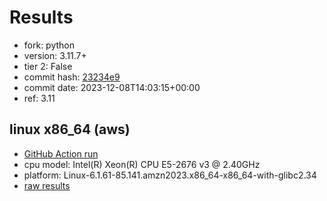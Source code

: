 # Results

- fork: python
- version: 3.11.7+
- tier 2: False
- commit hash: [23234e9](https://github.com/python/cpython/commit/23234e9)
- commit date: 2023-12-08T14:03:15+00:00
- ref: 3.11

## linux x86_64 (aws)

- [GitHub Action run](https://github.com/2024-mlh-cinder/bench_runner-results/actions/runs/7149903618)
- cpu model: Intel(R) Xeon(R) CPU E5-2676 v3 @ 2.40GHz
- platform: Linux-6.1.61-85.141.amzn2023.x86_64-x86_64-with-glibc2.34
- [raw results](bm-20231208-aws-x86_64-python-3.11-3.11.7%2B-23234e9.json)

